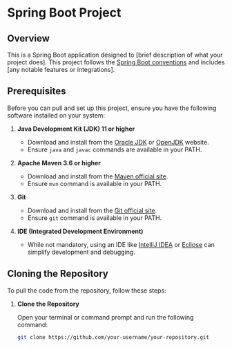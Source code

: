 # Spring Boot Project

## Overview

This is a Spring Boot application designed to [brief description of what your project does]. This project follows the [Spring Boot conventions](https://spring.io/projects/spring-boot) and includes [any notable features or integrations].

## Prerequisites

Before you can pull and set up this project, ensure you have the following software installed on your system:

1. **Java Development Kit (JDK) 11 or higher**
   - Download and install from the [Oracle JDK](https://www.oracle.com/java/technologies/javase-jdk11-downloads.html) or [OpenJDK](https://openjdk.java.net/) website.
   - Ensure `java` and `javac` commands are available in your PATH.

2. **Apache Maven 3.6 or higher**
   - Download and install from the [Maven official site](https://maven.apache.org/download.cgi).
   - Ensure `mvn` command is available in your PATH.

3. **Git**
   - Download and install from the [Git official site](https://git-scm.com/downloads).
   - Ensure `git` command is available in your PATH.

4. **IDE (Integrated Development Environment)**
   - While not mandatory, using an IDE like [IntelliJ IDEA](https://www.jetbrains.com/idea/) or [Eclipse](https://www.eclipse.org/) can simplify development and debugging.

## Cloning the Repository

To pull the code from the repository, follow these steps:

1. **Clone the Repository**

   Open your terminal or command prompt and run the following command:

   ```bash
   git clone https://github.com/your-username/your-repository.git
